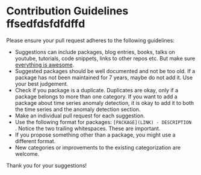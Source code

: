 # Contribution Guidelines ffsedfdsfdfdffd

Please ensure your pull request adheres to the following guidelines:

- Suggestions can include packages, blog entries, books, talks on youtube, tutorials, code snippets, links to other repos etc. But make sure [everything is awesome](https://www.youtube.com/watch?v=9cQgQIMlwWw). 
- Suggested packages should be well documented and not be too old. If a package has not been maintained for 7 years, maybe do not add it. Use your best judgement. 
- Check if you package is a duplicate. Duplicates are okay, only if a package belongs to more than one category. If you want to add a package about time series anomaly detection, it is okay to add it to both the time series and the anomaly detection section. 
- Make an individual pull request for each suggestion.
- Use the following format for packages: `[PACKAGE](LINK) - DESCRIPTION  `. Notice the two trailing whitespaces. These are important.
- If you propose something other than a package, you might use a different format.
- New categories or improvements to the existing categorization are welcome.

Thank you for your suggestions!
